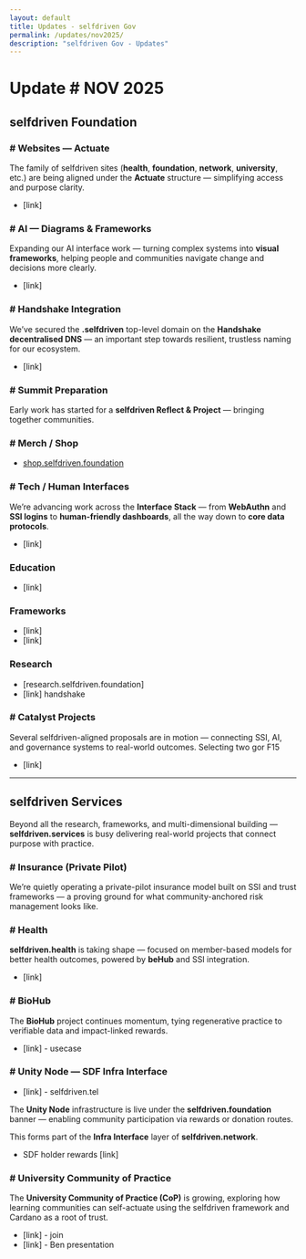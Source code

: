 ```yaml
---
layout: default
title: Updates - selfdriven Gov
permalink: /updates/nov2025/
description: "selfdriven Gov - Updates"
---
```


# Update # NOV 2025

## selfdriven Foundation

### # Websites — Actuate
The family of selfdriven sites (**health**, **foundation**, **network**, **university**, etc.) are being aligned under the **Actuate** structure — simplifying access and purpose clarity.
- [link]

### # AI — Diagrams & Frameworks
Expanding our AI interface work — turning complex systems into **visual frameworks**, helping people and communities navigate change and decisions more clearly.
- [link]

### # Handshake Integration
We’ve secured the **.selfdriven** top-level domain on the **Handshake decentralised DNS** — an important step towards resilient, trustless naming for our ecosystem.
- [link]

### # Summit Preparation
Early work has started for a **selfdriven Reflect & Project** — bringing together communities.

### # Merch / Shop
- [shop.selfdriven.foundation](https://shop.selfdriven.foundation)

### # Tech / Human Interfaces
We’re advancing work across the **Interface Stack** — from **WebAuthn** and **SSI logins** to **human-friendly dashboards**, all the way down to **core data protocols**.
- [link]

### Education
- [link]

### Frameworks
- [link]
- [link]

### Research
- [research.selfdriven.foundation]
- [link] handshake

### # Catalyst Projects

Several selfdriven-aligned proposals are in motion — connecting SSI, AI, and governance systems to real-world outcomes.
Selecting two gor F15

- [link]

---

## selfdriven Services

Beyond all the research, frameworks, and multi-dimensional building — **selfdriven.services** is busy delivering real-world projects that connect purpose with practice.

### # Insurance (Private Pilot)

We’re quietly operating a private-pilot insurance model built on SSI and trust frameworks — a proving ground for what community-anchored risk management looks like.

### # Health

**selfdriven.health** is taking shape  — focused on member-based models for better health outcomes, powered by **beHub** and SSI integration.
- [link]

### # BioHub

The **BioHub** project continues momentum, tying regenerative practice to verifiable data and impact-linked rewards.
- [link] - usecase

### # Unity Node — SDF Infra Interface
- [link] - selfdriven.tel

The **Unity Node** infrastructure is live under the **selfdriven.foundation** banner — enabling community participation via rewards or donation routes.

This forms part of the **Infra Interface** layer of **selfdriven.network**.

- SDF holder rewards [link]

### # University Community of Practice

The **University Community of Practice (CoP)** is growing, exploring how learning communities can self-actuate using the selfdriven framework and Cardano as a root of trust.
- [link] - join
- [link] - Ben presentation
